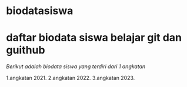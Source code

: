 # biodatasiswa

# daftar biodata siswa belajar git dan guithub

*Berikut adalah biodata siswa yang terdiri dari 1 angkatan*

1.angkatan 2021.
2.angkatan 2022.
3.angkatan 2023.
